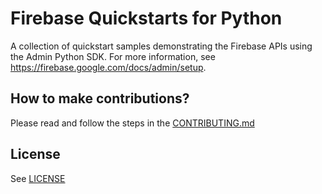 # Firebase Quickstarts for Python

A collection of quickstart samples demonstrating the Firebase APIs using the Admin Python SDK. For more information, see https://firebase.google.com/docs/admin/setup.

## How to make contributions?
Please read and follow the steps in the [CONTRIBUTING.md](CONTRIBUTING.md)

## License
See [LICENSE](LICENSE)
